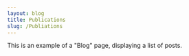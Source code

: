 ```yaml
---
layout: blog
title: Publications
slug: /Publiations
---
```


This is an example of a "Blog" page, displaying a list of posts.
<br />
